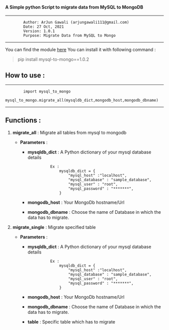 #### A Simple python Script to migrate data from MySQL to MongoDB

---

            Author: ArJun Gawali (arjungawali111@gmail.com)
            Date: 27 Oct, 2021
            Version: 1.0.1
            Purpose: Migrate Data from MySQL to Mongo

---

You can find the module [here](https://pypi.org/project/mysql-to-mongo/1.0.2/)
You can install it with following command :

> pip install mysql-to-mongo==1.0.2

## How to use :
---
            import mysql_to_mongo
            mysql_to_mongo.migrate_all(mysqldb_dict,mongodb_host,mongodb_dbname)
---

## Functions :

1.  **migrate_all** : Migrate all tables from mysql to mongodb

    - **Parameters** :

      - **mysqldb_dict** : A Python dictionary of your mysql database details

                      Ex :
                          mysqldb_dict = {
                              "mysql_host" :"localhost",
                              "mysql_database" : "sample_database",
                              "mysql_user" : "root",
                              "mysql_password" : "*******",
                          }

      - **mongodb_host** : Your MongoDb hostname/Url
      - **mongodb_dbname** : Choose the name of Database in which the data has to migrate.

2.  **migrate_single** : Migrate specified table

    - **Parameters** :

      - **mysqldb_dict** : A Python dictionary of your mysql database details

                      Ex :
                          mysqldb_dict = {
                              "mysql_host" :"localhost",
                              "mysql_database" : "sample_database",
                              "mysql_user" : "root",
                              "mysql_password" : "*******",
                          }

      - **mongodb_host** : Your MongoDb hostname/Url
      - **mongodb_dbname** : Choose the name of Database in which the data has to migrate.
      - **table** : Specific table which has to migrate
````

